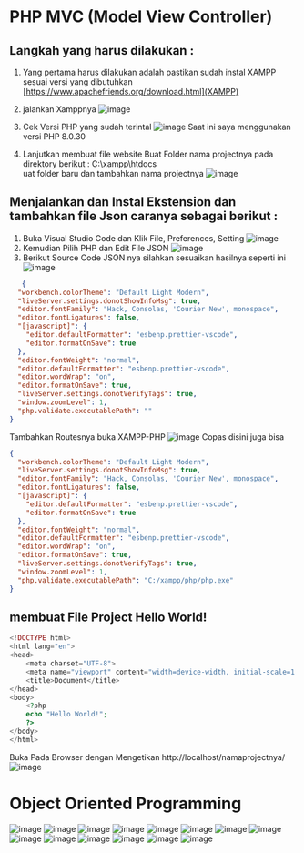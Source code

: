 # PHP MVC (Model View Controller)
## Langkah yang harus dilakukan :
1. Yang pertama harus dilakukan adalah pastikan sudah instal XAMPP sesuai versi yang dibutuhkan [https://www.apachefriends.org/download.html](XAMPP)
2. jalankan Xamppnya
   ![image](https://github.com/kerjabhakti/PWA231/assets/15622730/e7fb186d-0efe-4104-895d-d4ff89d8765f)
4. Cek Versi PHP yang sudah terintal
   ![image](https://github.com/kerjabhakti/PWA231/assets/15622730/1eebda76-7d92-48c8-84f5-3da568930fc7)
   Saat ini saya menggunakan versi PHP 8.0.30

6. Lanjutkan membuat file website
   Buat Folder nama projectnya pada direktory berikut : C:\xampp\htdocs\
   uat folder baru dan tambahkan nama projectnya
   ![image](https://github.com/kerjabhakti/PWA231/assets/15622730/abadfb0b-6965-427b-b660-cb37db1104ee)

## Menjalankan dan Instal Ekstension dan tambahkan file Json caranya sebagai berikut :
1. Buka Visual Studio Code dan Klik File, Preferences, Setting
   ![image](https://github.com/kerjabhakti/PWA231/assets/15622730/1ab0808d-e897-4561-9298-5356b33b1886)
2. Kemudian Pilih PHP dan Edit File JSON
   ![image](https://github.com/kerjabhakti/PWA231/assets/15622730/7839ce3f-85ad-40ca-9e15-cca2de98bc28)
3. Berikut Source Code JSON nya silahkan sesuaikan hasilnya seperti ini
   ![image](https://github.com/kerjabhakti/PWA231/assets/15622730/847ac8e3-8b6d-4ffb-9827-0707456b42bb)

```json
   {
  "workbench.colorTheme": "Default Light Modern",
  "liveServer.settings.donotShowInfoMsg": true,
  "editor.fontFamily": "Hack, Consolas, 'Courier New', monospace",
  "editor.fontLigatures": false,
  "[javascript]": {
    "editor.defaultFormatter": "esbenp.prettier-vscode",
    "editor.formatOnSave": true
  },
  "editor.fontWeight": "normal",
  "editor.defaultFormatter": "esbenp.prettier-vscode",
  "editor.wordWrap": "on",
  "editor.formatOnSave": true,
  "liveServer.settings.donotVerifyTags": true,
  "window.zoomLevel": 1,
  "php.validate.executablePath": ""
}
```

Tambahkan Routesnya buka XAMPP-PHP
![image](https://github.com/kerjabhakti/PWA231/assets/15622730/ac428cdd-16b0-48a5-8a00-a3facbe8efcd)
Copas disini juga bisa 
```json
{
  "workbench.colorTheme": "Default Light Modern",
  "liveServer.settings.donotShowInfoMsg": true,
  "editor.fontFamily": "Hack, Consolas, 'Courier New', monospace",
  "editor.fontLigatures": false,
  "[javascript]": {
    "editor.defaultFormatter": "esbenp.prettier-vscode",
    "editor.formatOnSave": true
  },
  "editor.fontWeight": "normal",
  "editor.defaultFormatter": "esbenp.prettier-vscode",
  "editor.wordWrap": "on",
  "editor.formatOnSave": true,
  "liveServer.settings.donotVerifyTags": true,
  "window.zoomLevel": 1,
  "php.validate.executablePath": "C:/xampp/php/php.exe"
}
```
## membuat File Project Hello World!
```PHP
<!DOCTYPE html>
<html lang="en">
<head>
    <meta charset="UTF-8">
    <meta name="viewport" content="width=device-width, initial-scale=1.0">
    <title>Document</title>
</head>
<body>
    <?php 
    echo "Hello World!";
    ?>
</body>
</html>
```

Buka Pada Browser dengan Mengetikan http://localhost/namaprojectnya/
![image](https://github.com/kerjabhakti/PWA231/assets/15622730/32182e97-b535-4d4b-a361-0f5bc3e719f0)

# Object Oriented Programming
![image](https://github.com/kerjabhakti/PWA231/assets/15622730/e0257666-bdb7-4cbe-abcc-c972a687ee47)
![image](https://github.com/kerjabhakti/PWA231/assets/15622730/49619c0f-2f97-4923-89a9-6e30c26e7f06)
![image](https://github.com/kerjabhakti/PWA231/assets/15622730/2dc56445-d1bb-4c2a-ad77-b74ee69d82eb)
![image](https://github.com/kerjabhakti/PWA231/assets/15622730/1d5024e9-13cf-4d4b-8921-f1bec8b99c99)
![image](https://github.com/kerjabhakti/PWA231/assets/15622730/46ed3c3a-ff47-42a1-a2bc-fe1d8930d7fa)
![image](https://github.com/kerjabhakti/PWA231/assets/15622730/c7d205a3-612b-43f2-beeb-3b80a9d76157)
![image](https://github.com/kerjabhakti/PWA231/assets/15622730/7aff860b-5d2e-4e12-83bc-f3f3dac1b797)
![image](https://github.com/kerjabhakti/PWA231/assets/15622730/a22aebaf-1db1-413f-8acb-d41a4d01ba02)
![image](https://github.com/kerjabhakti/PWA231/assets/15622730/09ca55f8-0417-46d7-ac0f-1b521ff83ab9)
![image](https://github.com/kerjabhakti/PWA231/assets/15622730/4d8e4dfa-05e0-4bc4-bcc0-af813fe4ee4c)
![image](https://github.com/kerjabhakti/PWA231/assets/15622730/3fbfe97e-a516-4854-8d9d-f868c3ea7404)
![image](https://github.com/kerjabhakti/PWA231/assets/15622730/d488a9c5-83a5-4285-8553-00b170af7321)
![image](https://github.com/kerjabhakti/PWA231/assets/15622730/bc8c8e19-dfb7-461d-99bb-ac6757b35e83)
![image](https://github.com/kerjabhakti/PWA231/assets/15622730/07efe811-6afe-49b1-87aa-560e326c8404)










